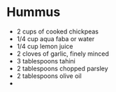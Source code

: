 Hummus
======

- 2 cups of cooked chickpeas
- 1/4 cup aqua faba or water
- 1/4 cup lemon juice
- 2 cloves of garlic, finely minced
- 3 tablespoons tahini
- 2 tablespoons chopped parsley
- 2 tablespoons olive oil
- 